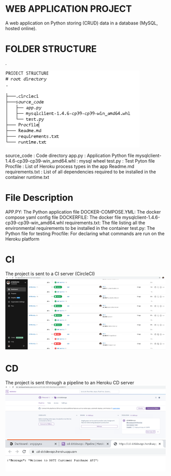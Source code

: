 # WEB APPLICATION PROJECT
A web application on Python storing (CRUD) data in a database (MySQL, hosted online).

# FOLDER STRUCTURE
.

![alt text](https://github.com/arojojoyea/DSTIDevOps/blob/main/folder_structure.png?raw=true)

source_code : Code directory
app.py :  Application Python file
mysqlclient-1.4.6-cp39-cp39-win_amd64.whl : mysql wheel
test.py : Test Pyton file
Procfile :  List of Heroku process types in the app
Readme.md
requirements.txt  : List of all dependencies required to be installed in the container
runtime.txt

# File Description
APP.PY: The Python application file
DOCKER-COMPOSE.YML: The docker compose yaml config file
DOCKERFILE:  The docker file
mysqlclient-1.4.6-cp39-cp39-win_amd64.whl
requirements.txt:   The file listing all the environmental requirements to be installed in the container
test.py: The Python file for testing 
Procfile: For declaring what commands are run on the Heroku platform
  
# CI
The project is sent to a CI server (CircleCI)
![alt text](https://github.com/arojojoyea/DSTIDevOps/blob/main/ci_img.png?raw=true)

# CD
The project is sent through a pipeline to an Heroku CD server
![alt text](https://github.com/arojojoyea/DSTIDevOps/blob/main/heroku_page.png?raw=true)
![alt text](https://github.com/arojojoyea/DSTIDevOps/blob/main/cd_show.png?raw=true)


